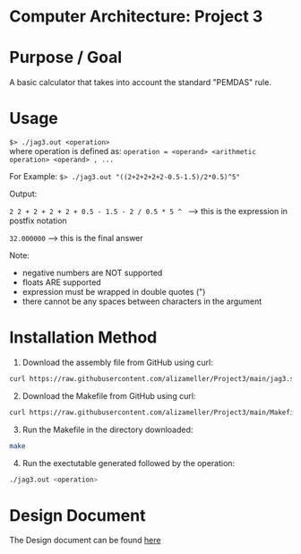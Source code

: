 # Computer Architecture: Project 3 
# Purpose / Goal
A basic calculator that takes into account the standard "PEMDAS" rule. 
# Usage
``` $> ./jag3.out <operation> ```  
where operation is defined as:
``` operation = <operand> <arithmetic operation> <operand> , ... ```
  
For Example: 
``` $> ./jag3.out "((2+2+2+2+2-0.5-1.5)/2*0.5)^5" ```

Output:

``` 2 2 + 2 + 2 + 2 + 0.5 - 1.5 - 2 / 0.5 * 5 ^  ``` --> this is the expression in postfix notation

``` 32.000000 ``` --> this is the final answer

Note:
- negative numbers are NOT supported
- floats ARE supported
- expression must be wrapped in double quotes (")
- there cannot be any spaces between characters in the argument

# Installation Method
1. Download the assembly file from GitHub using curl:
```bash
curl https://raw.githubusercontent.com/alizameller/Project3/main/jag3.s --output jag3.s
```
2. Download the Makefile from GitHub using curl: 
```bash
curl https://raw.githubusercontent.com/alizameller/Project3/main/Makefile --output Makefile
```
3. Run the Makefile in the directory downloaded: 
```bash
make
```
4. Run the exectutable generated followed by the operation: 
```bash
./jag3.out <operation>
```

# Design Document
The Design document can be found [here](https://github.com/alizameller/Project3/files/6476386/Design.Document.-.Project.3.pdf)

